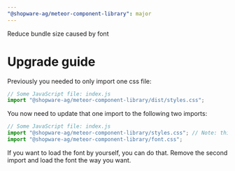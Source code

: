 ```yaml
---
"@shopware-ag/meteor-component-library": major
---
```


Reduce bundle size caused by font

# Upgrade guide

Previously you needed to only import one css file:

```js
// Some JavaScript file: index.js
import "@shopware-ag/meteor-component-library/dist/styles.css";
```

You now need to update that one import to the following two imports:

```js
// Some JavaScript file: index.js
import "@shopware-ag/meteor-component-library/styles.css"; // Note: this path is different from the old one
import "@shopware-ag/meteor-component-library/font.css";
```

If you want to load the font by yourself, you can do that.
Remove the second import and load the font the way you want.
